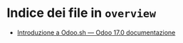 # Indice dei file in `overview`

- [Introduzione a Odoo.sh — Odoo 17.0 documentazione](./introduction.md)
